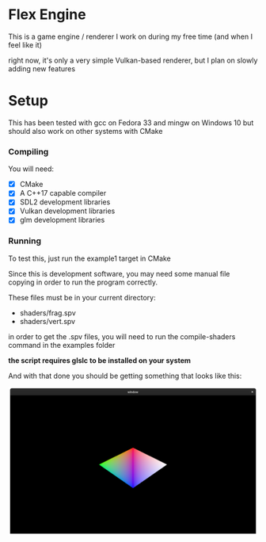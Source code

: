 # Flex Engine
This is a game engine / renderer I work on during my free time (and when I feel like it)

right now, it's only a very simple Vulkan-based renderer, but I plan on slowly adding new features

# Setup
This has been tested with gcc on Fedora 33 and mingw on Windows 10 but should also work on other systems with CMake

### Compiling
You will need:
- [x] CMake
- [x] A C++17 capable compiler
- [x] SDL2 development libraries
- [x] Vulkan development libraries
- [x] glm development libraries

### Running
To test this, just run the example1 target in CMake

Since this is development software, you may need some manual file copying in order to run the program correctly.

These files must be in your current directory:
- shaders/frag.spv
- shaders/vert.spv

in order to get the .spv files, you will need to run the compile-shaders command in the examples folder

__the script requires glslc to be installed on your system__

And with that done you should be getting something that looks like this:

![A screenshot of the renderer](screenshot.png)

